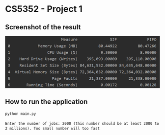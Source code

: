 # CS5352 - Project 1

## Screenshot of the result
![ScreenShot](https://github.com/Alex-Nguyen/CS5352/blob/master/teaser.PNG)

## How to run the application
```
python main.py

Enter the number of jobs: 2000 (this number should be at least 2000 to 2 millions). Too small number will too fast
```
